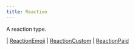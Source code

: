 ```yaml
---
title: Reaction
---
```


A reaction type.

<div class="font-mono whitespace-pre"><span class="opacity-50">|</span> <a href="/gh/types/reactionemoji"  >ReactionEmoji</a>
<span class="opacity-50">|</span> <a href="/gh/types/reactioncustom"  >ReactionCustom</a>
<span class="opacity-50">|</span> <a href="/gh/types/reactionpaid"  >ReactionPaid</a></div>

